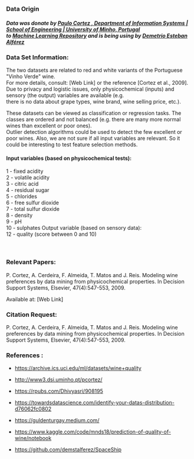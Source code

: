 

 ### Data Origin
  
  
 ##### Data was donate by [Paulo Cortez , Department of Information Systems | School of Engineering | University of Minho, Portugal](https://pcortez.dsi.uminho.pt/)  <br>  to [Machine Learning Repository](https://archive.ics.uci.edu/ml/datasets/wine+quality) and is being using by [Demetrio Esteban Alférez](https://linkedin.com/in/demstalfer)

### Data Set Information:

The two datasets are related to red and white variants of the Portuguese "Vinho Verde" wine.<br> For more details, consult: [Web Link] or the reference [Cortez et al., 2009]. Due to privacy and logistic issues, only physicochemical (inputs) and sensory (the output) variables are available (e.g. <br>there is no data about grape types, wine brand, wine selling price, etc.).

These datasets can be viewed as classification or regression tasks. The classes are ordered and not balanced (e.g. there are many more normal wines than excellent or poor ones). <br> Outlier detection algorithms could be used to detect the few excellent or poor wines. Also, we are not sure if all input variables are relevant. So it could be interesting to test feature selection methods.

#### Input variables (based on physicochemical tests): <br>
1 - fixed acidity <br>
2 - volatile acidity <br> 
3 - citric acid <br>
4 - residual sugar <br>
5 - chlorides <br>
6 - free sulfur dioxide <br>
7 - total sulfur dioxide <br>
8 - density <br>
9 - pH <br>
10 - sulphates Output variable (based on sensory data): <br>
12 - quality (score between 0 and 10) <br><br><br>

### Relevant Papers:

P. Cortez, A. Cerdeira, F. Almeida, T. Matos and J. Reis. Modeling wine preferences by data mining from physicochemical properties.
In Decision Support Systems, Elsevier, 47(4):547-553, 2009.

Available at: [Web Link]


### Citation Request:

P. Cortez, A. Cerdeira, F. Almeida, T. Matos and J. Reis.
Modeling wine preferences by data mining from physicochemical properties. In Decision Support Systems, Elsevier, 47(4):547-553, 2009.

### References :
  - https://archive.ics.uci.edu/ml/datasets/wine+quality

  - http://www3.dsi.uminho.pt/pcortez/

  - https://rpubs.com/Dhivyasri/908195

  - https://towardsdatascience.com/identify-your-datas-distribution-d76062fc0802

  - https://guldenturgay.medium.com/

  - https://www.kaggle.com/code/mnds18/prediction-of-quality-of-wine/notebook

  - https://github.com/demstalferez/SpaceShip

